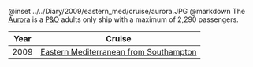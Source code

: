 @inset		../../Diary/2009/eastern_med/cruise/aurora.JPG
@markdown
The [Aurora](https://www.pocruises.com/cruise-ships/aurora) is a [P&O](P&O)
adults only ship with a maximum of 2,290 passengers.

|Year|Cruise|
|-|-|
|2009|[Eastern Mediterranean from Southampton](2009/eastern_med/cruise)|
